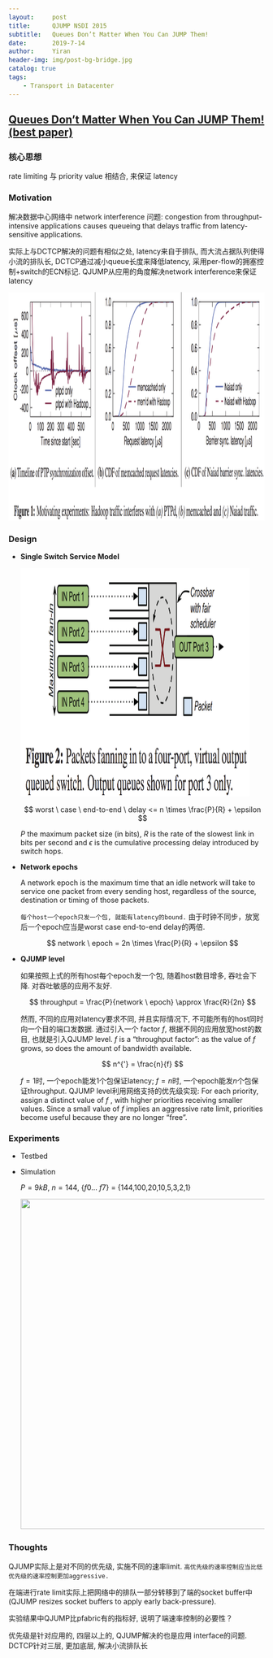 ```yaml
---
layout:     post
title:      QJUMP NSDI 2015
subtitle:   Queues Don’t Matter When You Can JUMP Them!
date:       2019-7-14
author:     Yiran
header-img: img/post-bg-bridge.jpg
catalog: true
tags:
    - Transport in Datacenter
---
```


## [Queues Don’t Matter When You Can JUMP Them! (best paper)](https://www.cl.cam.ac.uk/research/srg/netos/qjump/pubs/2015-nsdi-qjump.pdf)


### 核心思想

rate limiting 与 priority value 相结合, 来保证 latency


### Motivation

解决数据中心网络中 network interference 问题: congestion from throughput-intensive applications causes queueing that delays traffic from latency-sensitive applications. 

实际上与DCTCP解决的问题有相似之处, latency来自于排队, 而大流占据队列使得小流的排队长, DCTCP通过减小queue长度来降低latency, 采用per-flow的拥塞控制+switch的ECN标记. QJUMP从应用的角度解决network interference来保证latency

<img width="650" height="450" src="/img/post-qjump-1.png"/>


### Design

- **Single Switch Service Model**

  <img width="450" height="450" src="/img/post-qjump-2.png"/>

  $$
  worst \ case \ end-to-end \ delay  <= n \times \frac{P}{R} + \epsilon
  $$

  $P$ the maximum packet size (in bits), $R$ is the rate of the slowest link in bits per second and $\epsilon$ is the cumulative processing delay introduced by switch hops.


- **Network epochs**

  A network epoch is the maximum time that an idle network will take to service one packet from every sending host, regardless of the source, destination or timing of those packets. 

  ```每个host一个epoch只发一个包, 就能有latency的bound.``` 由于时钟不同步，放宽后一个epoch应当是worst case end-to-end delay的两倍.

  $$
  network \ epoch  = 2n \times \frac{P}{R} + \epsilon
  $$


- **QJUMP level**

  如果按照上式的所有host每个epoch发一个包, 随着host数目增多, 吞吐会下降. 对吞吐敏感的应用不友好.

  $$
  throughput = \frac{P}{network \ epoch} \approx \frac{R}{2n}
  $$


  然而, 不同的应用对latency要求不同, 并且实际情况下, 不可能所有的host同时向一个目的端口发数据. 通过引入一个 factor $f$, 根据不同的应用放宽host的数目, 也就是引入QJUMP level. $f$ is a “throughput factor”: as the value of $f$ grows, so does the amount of bandwidth available.

  $$
  n^{'} = \frac{n}{f}
  $$

  $f = 1$时, 一个epoch能发1个包保证latency; $f = n$时, 一个epoch能发$n$个包保证throughput. QJUMP level利用网络支持的优先级实现: For each priority, assign a distinct value of $f$ , with higher priorities receiving smaller values. Since a small value of $f$ implies an aggressive rate limit, priorities become useful because they are no longer “free”.


### Experiments
- Testbed
- Simulation

  $P = 9kB$, $n = 144$, {$f0$... $f7$} = {144,100,20,10,5,3,2,1}

  <img width="750" height="650" src="/img/post-qjump-3.png"/>


### Thoughts

QJUMP实际上是对不同的优先级, 实施不同的速率limit. ```高优先级的速率控制应当比低优先级的速率控制更加aggressive.``` 

在端进行rate limit实际上把网络中的排队一部分转移到了端的socket buffer中 (QJUMP resizes socket buffers to apply early back-pressure).

实验结果中QJUMP比pfabric有的指标好, 说明了端速率控制的必要性？

优先级是针对应用的, 四层以上的, QJUMP解决的也是应用 interface的问题. DCTCP针对三层, 更加底层, 解决小流排队长





